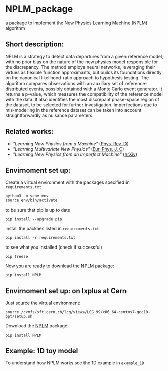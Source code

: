 # NPLM_package
a package to implement the New Physics Learning Machine (NPLM) algorithm

## Short description:
NPLM is a strategy to detect data departures from a given reference model, with no prior bias on the nature of the new physics model responsible for the discrepancy. The method employs neural networks, leveraging their virtues as flexible function approximants, but builds its foundations directly on the canonical likelihood-ratio approach to hypothesis testing. The algorithm compares observations with an auxiliary set of reference-distributed events, possibly obtained with a Monte Carlo event generator. It returns a p-value, which measures the compatibility of the reference model with the data. It also identifies the most discrepant phase-space region of the dataset, to be selected for further investigation. Imperfections due to mis-modelling in the reference dataset can be taken into account straightforwardly as nuisance parameters.

## Related works:
- *"Learning New Physics from a Machine"* ([Phys. Rev. D](https://doi.org/10.1103/PhysRevD.99.015014))
- *"Learning Multivariate New Physics"* ([Eur. Phys. J. C](https://doi.org/10.1140/epjc/s10052-021-08853-y))
- *"Learning New Physics from an Imperfect Machine"* ([arXiv](https://arxiv.org/abs/2111.13633))

## Envirnoment set up:
Create a virtual environment with the packages specified in `requirements.txt`
  ```
  python3 -m venv env
  source env/bin/activate
  ```
  to be sure that pip is up to date
  ```
  pip install --upgrade pip
  ```
  install the packaes listed in `requirements.txt`
  ```
  pip install -r requirements.txt 
  ```
  to see what you installed (check if successful)
  ```
  pip freeze
  ```
  Now you are ready to download the [NPLM](https://pypi.org/project/NPLM/) package:
  ```
  pip install NPLM
  ```
## Envirnoment set up: on lxplus at Cern
  Just source the virtual environment: 
  ```
  source /cvmfs/sft.cern.ch/lcg/views/LCG_99/x86_64-centos7-gcc10-opt/setup.sh
  ```
  Download the [NPLM](https://pypi.org/project/NPLM/) package:
  ```
  pip install NPLM
  ```
## Example: 1D toy model
To understand how NPLM works see the 1D example in `example_1D`
